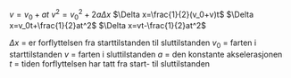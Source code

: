
$v=v_0+at$
$v^2=v_0^2+2a\Delta x$
$\Delta x=\frac{1}{2}(v_0+v)t$
$\Delta x=v_0t+\frac{1}{2}at^2$
$\Delta x=vt-\frac{1}{2}at^2$

$\Delta x$ = er forflyttelsen fra starttilstanden til sluttilstanden
$v_0$ = farten i starttilstanden
$v$ = farten i sluttilstanden
$a$ = den konstante akselerasjonen
$t$ = tiden forflyttelsen har tatt fra start- til sluttilstanden
